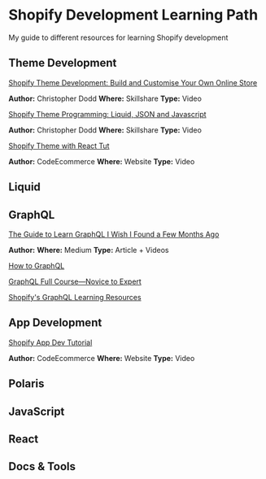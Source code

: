 # Shopify Development Learning Path
My guide to different resources for learning Shopify development

## Theme Development

[Shopify Theme Development: Build and Customise Your Own Online Store](https://www.skillshare.com/classes/Shopify-Theme-Development-Build-and-Customise-Your-Own-Online-Store/1756809856/projects?via=custom-list)

**Author:** Christopher Dodd **Where:** Skillshare **Type:** Video

[Shopify Theme Programming: Liquid, JSON and Javascript](https://www.skillshare.com/classes/Shopify-Theme-Programming-Liquid-JSON-and-Javascript/60394778?via=custom-list)

**Author:** Christopher Dodd **Where:** Skillshare **Type:** Video

[Shopify Theme with React Tut](https://codeecommerce.com/products/shopify-theme-with-react-tutorial)

**Author:** CodeEcommerce **Where:** Website **Type:** Video

## Liquid

## GraphQL

[The Guide to Learn GraphQL I Wish I Found a Few Months Ago](https://medium.com/@kalin.chernev/the-guide-to-learn-graphql-i-wish-i-found-few-months-go-97f9d9ca6f12)

**Author:**  **Where:** Medium **Type:** Article + Videos

[How to GraphQL](https://www.howtographql.com/)

[GraphQL Full Course—Novice to Expert](https://www.youtube.com/watch?v=ed8SzALpx1Q)

[Shopify's GraphQL Learning Resources](https://shopify.dev/concepts/graphql/learning-resources)

## App Development

[Shopify App Dev Tutorial](https://codeecommerce.com/products/shopify-app-dev-tutorial)

**Author:** CodeEcommerce **Where:** Website **Type:** Video

## Polaris

## JavaScript

## React

## Docs & Tools
